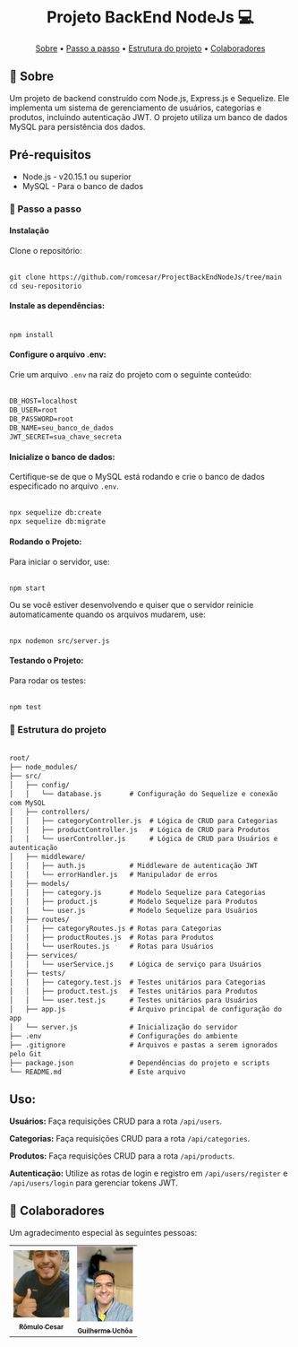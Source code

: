
<h1 align="center" style="font-weight: bold;">Projeto BackEnd NodeJs 💻</h1>

<p align="center">
 <a href="#about">Sobre</a> • 
 <a href="#started">Passo a passo</a> • 
 <a href="#structure">Estrutura do projeto</a> • 
 <a href="#colab">Colaboradores</a>
</p>

<h2 id="about">📌 Sobre</h2>

<p>Um projeto de backend construído com Node.js, Express.js e Sequelize. Ele implementa um sistema de gerenciamento de usuários, categorias e produtos, incluindo autenticação JWT. O projeto utiliza um banco de dados MySQL para persistência dos dados.</p>

<h2>Pré-requisitos</h2>

<ul>
  <li>Node.js - v20.15.1 ou superior</li>
  <li>MySQL - Para o banco de dados</li>
</ul>

<h3 id="started">🚀 Passo a passo</h3>

<h4>Instalação</h4>
<p>Clone o repositório:</p>
<pre><code>
git clone https://github.com/romcesar/ProjectBackEndNodeJs/tree/main
cd seu-repositorio
</code></pre>

<h4>Instale as dependências:</h4>
<pre><code>
npm install
</code></pre>

<h4>Configure o arquivo .env:</h4>
<p>Crie um arquivo <code>.env</code> na raiz do projeto com o seguinte conteúdo:</p>
<pre><code>
DB_HOST=localhost
DB_USER=root
DB_PASSWORD=root
DB_NAME=seu_banco_de_dados
JWT_SECRET=sua_chave_secreta
</code></pre>

<h4>Inicialize o banco de dados:</h4>
<p>Certifique-se de que o MySQL está rodando e crie o banco de dados especificado no arquivo <code>.env</code>.</p>
<pre><code>
npx sequelize db:create
npx sequelize db:migrate
</code></pre>

<h4>Rodando o Projeto:</h4>
<p>Para iniciar o servidor, use:</p>
<pre><code>
npm start
</code></pre>
<p>Ou se você estiver desenvolvendo e quiser que o servidor reinicie automaticamente quando os arquivos mudarem, use:</p>
<pre><code>
npx nodemon src/server.js
</code></pre>

<h4>Testando o Projeto:</h4>
<p>Para rodar os testes:</p>
<pre><code>
npm test
</code></pre>

<h3 id="structure">📍 Estrutura do projeto</h3>

<pre><code>
root/
├── node_modules/
├── src/
│   ├── config/
│   │   └── database.js       # Configuração do Sequelize e conexão com MySQL 
│   ├── controllers/
│   │   ├── categoryController.js  # Lógica de CRUD para Categorias 
│   │   ├── productController.js   # Lógica de CRUD para Produtos 
│   │   └── userController.js      # Lógica de CRUD para Usuários e autenticação 
│   ├── middleware/
│   │   ├── auth.js           # Middleware de autenticação JWT 
│   │   └── errorHandler.js   # Manipulador de erros 
│   ├── models/
│   │   ├── category.js       # Modelo Sequelize para Categorias 
│   │   ├── product.js        # Modelo Sequelize para Produtos 
│   │   └── user.js           # Modelo Sequelize para Usuários 
│   ├── routes/
│   │   ├── categoryRoutes.js # Rotas para Categorias 
│   │   ├── productRoutes.js  # Rotas para Produtos 
│   │   └── userRoutes.js     # Rotas para Usuários 
│   ├── services/
│   │   └── userService.js    # Lógica de serviço para Usuários 
│   ├── tests/
│   │   ├── category.test.js  # Testes unitários para Categorias 
│   │   ├── product.test.js   # Testes unitários para Produtos 
│   │   └── user.test.js      # Testes unitários para Usuários 
│   ├── app.js                # Arquivo principal de configuração do app  
│   └── server.js             # Inicialização do servidor 
├── .env                      # Configurações do ambiente 
├── .gitignore                # Arquivos e pastas a serem ignorados pelo Git 
├── package.json              # Dependências do projeto e scripts 
└── README.md                 # Este arquivo
</code></pre>

<h2>Uso:</h2>

<p><strong>Usuários:</strong> Faça requisições CRUD para a rota <code>/api/users</code>.</p>
<p><strong>Categorias:</strong> Faça requisições CRUD para a rota <code>/api/categories</code>.</p>
<p><strong>Produtos:</strong> Faça requisições CRUD para a rota <code>/api/products</code>.</p>
<p><strong>Autenticação:</strong> Utilize as rotas de login e registro em <code>/api/users/register</code> e <code>/api/users/login</code> para gerenciar tokens JWT.</p>

<h2 id="colab">🤝 Colaboradores</h2>

<p>Um agradecimento especial às seguintes pessoas:</p>

<table>
  <tr>
    <td align="center">
      <a href="#">
        <img src="https://github.com/romcesar/ProjectBackEndNodeJs/blob/main/ROMIM.jpg?raw=true" width="100px;" alt="Rômulo Cesar imagem"/><br>
        <sub><b>Rômulo Cesar</b></sub>
      </a>
    </td>
    <td align="center">
      <a href="#">
        <img src="https://github.com/romcesar/ProjectBackEndNodeJs/blob/main/HANYEL.jpg" width="100px;" alt="Guilherme Uchôa imagem"/><br>
        <sub><b>Guilherme Uchôa</b></sub>
      </a>
    </td>
  </tr>
</table>
